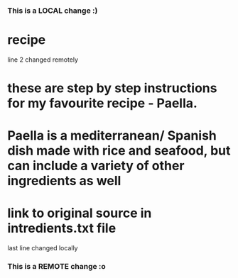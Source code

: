 ### This is a LOCAL change :)
# recipe
line 2 changed remotely
# these are step by step instructions for my favourite recipe - Paella. 
# Paella is a mediterranean/ Spanish dish made with rice and seafood, but can include a variety of other ingredients as well

# link to original source in intredients.txt file
last line changed locally
### This is a REMOTE change :o 